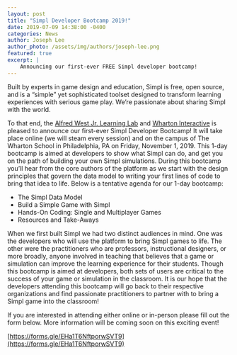 ```yaml
---
layout: post
title: "Simpl Developer Bootcamp 2019!"
date: 2019-07-09 14:38:00 -0400
categories: News
author: Joseph Lee
author_photo: /assets/img/authors/joseph-lee.png
featured: true
excerpt: |
    Announcing our first-ever FREE Simpl developer bootcamp!
---
```


Built by experts in game design and education, Simpl is free, open source, and is a “simple” yet sophisticated toolset designed to transform learning experiences with serious game play.  We’re passionate about sharing Simpl with the world.    

To that end, the [Alfred West Jr. Learning Lab](http://simulations.wharton.upenn.edu/) and [Wharton Interactive](https://interactive.wharton.upenn.edu/) is pleased to announce our first-ever Simpl Developer Bootcamp!  It will take place online (we will steam every session) and on the campus of The Wharton School in Philadelphia, PA on Friday, November 1, 2019.  This 1-day bootcamp is aimed at developers to show what Simpl can do, and get you on the path of building your own Simpl simulations.  During this bootcamp you’ll hear from the core authors of the platform as we start with the design principles that govern the data model to writing your first lines of code to bring that idea to life.  Below is a tentative agenda for our 1-day bootcamp:

* The Simpl Data Model
* Build a Simple Game with Simpl
* Hands-On Coding: Single and Multiplayer Games
* Resources and Take-Aways

When we first built Simpl we had two distinct audiences in mind.  One was the developers who will use the platform to bring Simpl games to life.  The other were the practitioners who are professors, instructional designers, or more broadly, anyone involved in teaching that believes that a game or simulation can improve the learning experience for their students.  Though this bootcamp is aimed at developers, both sets of users are critical to the success of your game or simulation in the classroom.  It is our hope that the developers attending this bootcamp will go back to their respective organizations and find passionate practitioners to partner with to bring a Simpl game into the classroom!

If you are interested in attending either online or in-person please fill out the form below.  More information will be coming soon on this exciting event!

[https://forms.gle/EHa1T6NftporwSVT9](https://forms.gle/EHa1T6NftporwSVT9)












